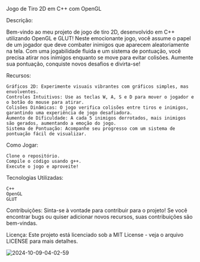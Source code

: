 Jogo de Tiro 2D em C++ com OpenGL

Descrição:

Bem-vindo ao meu projeto de jogo de tiro 2D, desenvolvido em C++ utilizando OpenGL e GLUT! Neste emocionante jogo, você assume o papel de um jogador que deve combater inimigos que aparecem aleatoriamente na tela. Com uma jogabilidade fluida e um sistema de pontuação, você precisa atirar nos inimigos enquanto se move para evitar colisões. Aumente sua pontuação, conquiste novos desafios e divirta-se!

Recursos:

    Gráficos 2D: Experimente visuais vibrantes com gráficos simples, mas envolventes.
    Controles Intuitivos: Use as teclas W, A, S e D para mover o jogador e o botão do mouse para atirar.
    Colisões Dinâmicas: O jogo verifica colisões entre tiros e inimigos, garantindo uma experiência de jogo desafiadora.
    Aumento de Dificuldade: A cada 5 inimigos derrotados, mais inimigos são gerados, aumentando a emoção do jogo.
    Sistema de Pontuação: Acompanhe seu progresso com um sistema de pontuação fácil de visualizar.

Como Jogar:

    Clone o repositório.
    Compile o código usando g++.
    Execute o jogo e aproveite!

Tecnologias Utilizadas:

    C++
    OpenGL
    GLUT

Contribuições: Sinta-se à vontade para contribuir para o projeto! Se você encontrar bugs ou quiser adicionar novos recursos, suas contribuições são bem-vindas.

Licença: Este projeto está licenciado sob a MIT License - veja o arquivo LICENSE para mais detalhes.

![2024-10-09-04-02-59](https://github.com/user-attachments/assets/9debd03f-4518-42c4-8bf3-929639efdf15)

